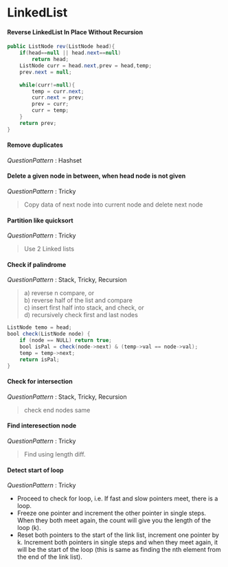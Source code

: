 # LinkedList
#### Reverse LinkedList In Place Without Recursion
```java
public ListNode rev(ListNode head){
    if(head==null || head.next==null)
        return head;
    ListNode curr = head.next,prev = head,temp;
    prev.next = null;
    
    while(curr!=null){
        temp = curr.next;
        curr.next = prev;
        prev = curr;
        curr = temp;
    }
    return prev;
}
```

#### Remove duplicates
*QuestionPattern* : Hashset  

#### Delete a given node in between, when head node is not given
*QuestionPattern* : Tricky  
> Copy data of next node into current node and delete next node


#### Partition like quicksort
*QuestionPattern* : Tricky  
> Use 2 Linked lists

#### Check if palindrome
*QuestionPattern* : Stack, Tricky, Recursion  
> a) reverse n compare, or  
b) reverse half of the list and compare  
c) insert first half into stack, and check, or  
d) recursively check first and last nodes  
```java
ListNode temo = head;
bool check(ListNode node) {
    if (node == NULL) return true;
    bool isPal = check(node->next) & (temp->val == node->val);
    temp = temp->next;
    return isPal;
}
```

#### Check for intersection
*QuestionPattern* : Stack, Tricky, Recursion  
> check end nodes same

#### Find interesection node
*QuestionPattern* : Tricky
> Find using length diff.

#### Detect start of loop
*QuestionPattern* : Tricky  
* Proceed to check for loop, i.e. If fast and slow pointers meet, there is a loop.
* Freeze one pointer and increment the other pointer in single steps. When they both meet again, the count will give you the length of the loop (k).
* Reset both pointers to the start of the link list, increment one pointer by k. Increment both pointers in single steps and when they meet again, it will be the start of the loop (this is same as finding the nth element from the end of the link list).
